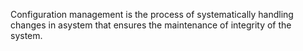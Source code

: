 Configuration management is the process of systematically handling changes in asystem that ensures the maintenance of integrity of the system.

